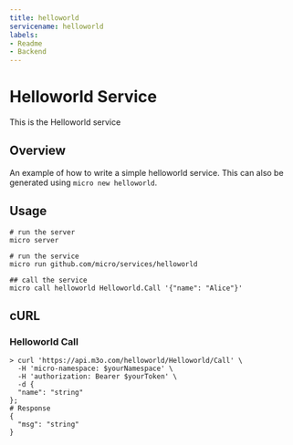 ```yaml
---
title: helloworld
servicename: helloworld
labels: 
- Readme
- Backend
---
```

# Helloworld Service

This is the Helloworld service

## Overview

An example of how to write a simple helloworld service. This can also be generated using `micro new helloworld`.

## Usage

```
# run the server
micro server

# run the service
micro run github.com/micro/services/helloworld

## call the service
micro call helloworld Helloworld.Call '{"name": "Alice"}'
```

## cURL


### Helloworld Call
<!-- We use the request body description here as endpoint descriptions are not
being lifted correctly from the proto by the openapi spec generator -->

```shell
> curl 'https://api.m3o.com/helloworld/Helloworld/Call' \
  -H 'micro-namespace: $yourNamespace' \
  -H 'authorization: Bearer $yourToken' \
  -d {
  "name": "string"
};
# Response
{
  "msg": "string"
}
```


